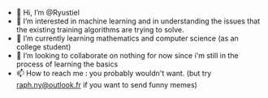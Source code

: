 - 👋 Hi, I’m @Ryustiel
- 👀 I’m interested in machine learning and in understanding the issues that the existing training algorithms are trying to solve.
- 🌱 I’m currently learning mathematics and computer science (as an college student)
- 💞️ I’m looking to collaborate on nothing for now since i'm still in the process of learning the basics
- 📫 How to reach me : you probably wouldn't want. (but try raph.ny@outlook.fr if you want to send funny memes)

<!---
Ryustiel/Ryustiel is a ✨ special ✨ repository because its `README.md` (this file) appears on your GitHub profile.
You can click the Preview link to take a look at your changes.
--->
